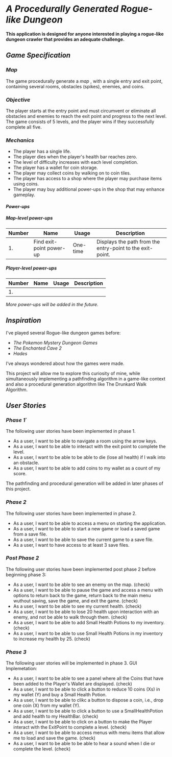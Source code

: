 # ***A Procedurally Generated Rogue-like Dungeon***

**This application is designed for anyone interested 
in playing a rogue-like dungeon crawler that 
provides an adequate challenge.**

## *Game Specification*
### *Map*
The game procedurally generate a *map* 
, with a single entry and exit point, containing 
several rooms, obstacles (spikes), enemies, and coins.
 
### *Objective*
The player starts at the entry point and must circumvent 
or eliminate all obstacles and enemies to reach the exit point 
and progress to the next level. 
The game consists of 5 levels, and the player wins
if they successfully complete all five.

### *Mechanics*
- The player has a single life.
- The player dies when the player's health 
bar reaches zero.
- The level of difficulty increases 
with each level completion. 
- The player has a wallet for coin storage.
- The player may collect coins by walking on to coin tiles.
- The player has access to a shop where the
player may purchase items using coins.
- The player may buy additional power-ups in the shop that may
enhance gameplay.

#### *Power-ups*
##### *Map-level power-ups*
|Number    |Name    |Usage    |Description    |
|----------|--------|---------|---------------|
|1. |Find exit-point power-up |One-time |Displays the path from the entry-point to the exit-point.|

##### *Player-level power-ups*
|Number    |Name    |Usage    |Description    |
|----------|--------|---------|---------------|
|1. |||||

*More power-ups will be added in the future.*

## *Inspiration*

I've played several Rogue-like dungeon games before:

- *The Pokemon Mystery Dungeon Games*
- *The Enchanted Cave 2*
- *Hades*

I’ve always wondered about how the games were made. 

This project will allow me to explore this curiosity 
of mine, while simultaneously implementing a pathfinding
algorithm in a game-like context and also a procedural generation 
algorithm like The Drunkard Walk Algorithm.

## *User Stories*
### *Phase 1*`
The following user stories have been implemented in phase 1.

- As a user, I want to be able to navigate a room using the arrow keys.
- As a user, I want to be able to interact with the exit point to complete the level. 
- As a user, I want to be able to be able to die (lose all health) if I walk into an obstacle.  
- As a user, I want to be able to add coins to my wallet as a count of my score.

The pathfinding and procedural generation will be added in later phases of this project.

### *Phase 2*

The following user stories have been implemented in phase 2.
- As a user, I want to be able to access a menu on starting the application.
- As a user, I want to be able to start a new game or load a saved game from a save file.
- As a user, I want to be able to save the current game to a save file.
- As a user, I want to have access to at least 3 save files.

### *Post Phase 2*
The following user stories have been implemented post phase 2 before beginning phase 3:

- As a user, I want to be able to see an enemy on the map. (check)
- As a user, I want to be able to pause the game and access a menu with options to
  return back to the game, return back to the main menu wuthout saving, save the
  game, and exit the game. (check)
- As a user, I want to be able to see my current health. (check)
- As a user, I want to be able to lose 20 health upon interaction with an enemy, 
  and not be able to walk through them. (check)
- As a user, I want to be able to add Small Health Potions to my inventory. (check)
- As a user, I want to be able to use Small Health Potions in my inventory to increase my health by 25. (check)

### *Phase 3*
The following user stories will be implemented in phase 3.
GUI Implemetation:
- As a user, I want to be able to see a panel where all the Coins that have been
   added to the Player's Wallet are displayed. (check)
- As a user, I want to be able to click a button to reduce 10 coins (Xs) in my wallet (Y) and buy a Small Health Potion.
- As a user, I want to be able to clikc a button to dispose a coin, i.e., drop one coin (X) from my wallet (Y).
- As a user, I want to be able to click a button  to use a SmallHealthPotion and 
   add health to my HealthBar. (check)
- As a user, I want to be able to click on a button to make the Player interact
   with the ExitPoint to complete a level. (check)
- As a user, I want to be able to access menus with menu items that allow me
   to load and save the game. (check)
- As a user, I want to be able to be able to hear a sound when I die or complete the level. (check)


	
